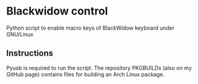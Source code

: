 # Blackwidow control
Python script to enable macro keys of BlackWidow keyboard under GNU/Linux

## Instructions
Pyusb is required to run the script.
The repository PKGBUILDs (also on my GitHub page) contains files for building an Arch Linux package.
